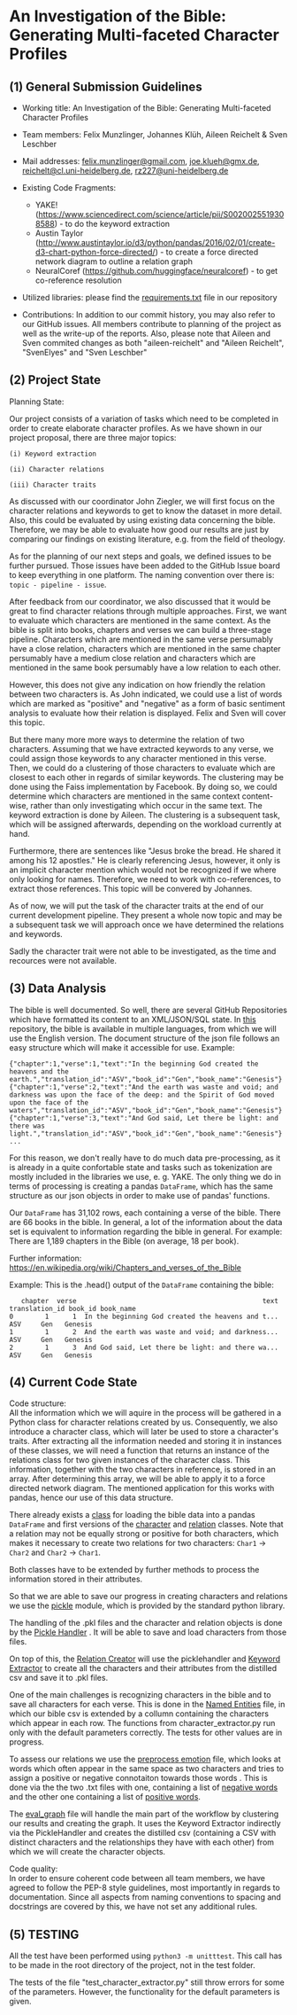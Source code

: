 


# An Investigation of the Bible: Generating Multi-faceted Character Profiles



## (1) General Submission Guidelines

* Working title: An Investigation of the Bible: Generating Multi-faceted Character Profiles

* Team members: Felix Munzlinger, Johannes Klüh, Aileen Reichelt & Sven Leschber

* Mail addresses: felix.munzlinger@gmail.com, joe.klueh@gmx.de, reichelt@cl.uni-heidelberg.de, rz227@uni-heidelberg.de

* Existing Code Fragments:
	* YAKE! (https://www.sciencedirect.com/science/article/pii/S0020025519308588) - to do the keyword extraction
	* Austin Taylor (http://www.austintaylor.io/d3/python/pandas/2016/02/01/create-d3-chart-python-force-directed/) - to create a force directed network diagram to outline a relation graph
	* NeuralCoref (https://github.com/huggingface/neuralcoref) - to get co-reference resolution

* Utilized libraries: please find the [requirements.txt](https://github.com/SvenElyes/Textanalytics/blob/main/requirements.txt) file in our repository

* Contributions: In addition to our commit history, you may also refer to our GitHub issues. All members contribute to planning of the project as well as the write-up of the reports. Also, please note that Aileen and Sven commited changes as both "aileen-reichelt" and "Aileen Reichelt", "SvenElyes" and "Sven Leschber"

## (2) Project State

Planning State: 

Our project consists of a variation of tasks which need to be completed in order to create elaborate character profiles. As we have shown in our project proposal, there are three major topics:

	(i) Keyword extraction
	
	(ii) Character relations
	
	(iii) Character traits
	
As discussed with our coordinator John Ziegler, we will first focus on the character relations and keywords to get to know the dataset in more detail. Also, this could be evaluated by using existing data concerning the bible. Therefore, we may be able to evaluate how good our results are just by comparing our findings on existing literature, e.g. from the field of theology.

As for the planning of our next steps and goals, we defined issues to be further pursued. Those issues have been added to the GitHub Issue board to keep everything in one platform. The naming convention over there is: `topic - pipeline - issue`.

After feedback from our coordinator, we also discussed that it would be great to find character relations through multiple approaches. First, we want to evaluate which characters are mentioned in the same context. As the bible is split into books, chapters and verses we can build a three-stage pipeline. Characters which are mentioned in the same verse persumably have a close relation, characters which are mentioned in the same chapter persumably have a medium close relation and characters which are mentioned in the same book persumably have a low relation to each other. 

However, this does not give any indication on how friendly the relation between two characters is. As John indicated, we could use a list of words which are marked as "positive" and "negative" as a form of basic sentiment analysis to evaluate how their relation is displayed. Felix and Sven will cover this topic. 

But there many more more ways to determine the relation of two characters. Assuming that we have extracted keywords to any verse, we could assign those keywords to any character mentioned in this verse. Then, we could do a clustering of those characters to evaluate which are closest to each other in regards of similar keywords. The clustering may be done using the Faiss implementation by Facebook. By doing so, we could determine which characters are mentioned in the same context content-wise, rather than only investigating which occur in the same text. The keyword extraction is done by Aileen. The clustering is a subsequent task, which will be assigned afterwards, depending on the workload currently at hand.

Furthermore, there are sentences like "Jesus broke the bread. He shared it among his 12 apostles." He is clearly referencing Jesus, however, it only is an implicit character mention which would not be recognized if we where only looking for names. Therefore, we need to work with co-references, to extract those references. This topic will be convered by Johannes. 

As of now, we will put the task of the character traits at the end of our current development pipeline. They present a whole now topic and may be a subsequent task we will approach once we have determined the relations and keywords. 

Sadly the character trait were not able to be investigated, as the time and recources were not available.

## (3) Data Analysis

The bible is well documented. So well, there are several GitHub Repositories which have formatted its content to an XML/JSON/SQL state. In [this](https://github.com/bibleapi/bibleapi-bibles-json) repository, the bible is available in multiple languages, from which we will use the English version. The document structure of the json file follows an easy structure which will make it accessible for use. Example: 

```shell
{"chapter":1,"verse":1,"text":"In the beginning God created the heavens and the earth.","translation_id":"ASV","book_id":"Gen","book_name":"Genesis"}
{"chapter":1,"verse":2,"text":"And the earth was waste and void; and darkness was upon the face of the deep: and the Spirit of God moved upon the face of the waters","translation_id":"ASV","book_id":"Gen","book_name":"Genesis"}
{"chapter":1,"verse":3,"text":"And God said, Let there be light: and there was light.","translation_id":"ASV","book_id":"Gen","book_name":"Genesis"}
...
```				
For this reason, we don't really have to do much data pre-processing, as it is already in a quite confortable state and tasks such as tokenization are mostly included in the libraries we use, e. g. YAKE. The only thing we do in terms of processing
is creating a pandas `DataFrame`, which has the same structure as our json objects in order to make use of pandas' functions.

Our `DataFrame` has 31,102 rows, each containing a verse of the bible. There are 66 books in the bible. In general, a lot of the information about the data set is equivalent to information regarding the bible in general. For example: There are  1,189 chapters in the Bible (on average, 18 per book).

Further information: https://en.wikipedia.org/wiki/Chapters_and_verses_of_the_Bible
 
Example:
This is the .head() output of the `DataFrame` containing the bible:
```shell
   chapter  verse                                               text translation_id book_id book_name
0        1      1  In the beginning God created the heavens and t...            ASV     Gen   Genesis
1        1      2  And the earth was waste and void; and darkness...            ASV     Gen   Genesis
2        1      3  And God said, Let there be light: and there wa...            ASV     Gen   Genesis
```
## (4) Current Code State


Code structure:  
All the information which we will aquire in the process will be gathered in a Python class for character relations created by us. Consequently, we also introduce a character class, which will later be used to store a character's traits. After extracting all the information needed and storing it in instances of these classes, we will need a function that returns an instance of the relations class for two given instances of the character class. This information, together with the two characters in reference, is stored in an array. After determining this array, we will be able to apply it to a force directed network diagram. The mentioned application for this works with pandas, hence our use of this data structure.

There already exists a [class](https://github.com/SvenElyes/Textanalytics/blob/main/src/dataloader.py) for loading the bible data into a pandas `DataFrame` and first versions of the [character](https://github.com/SvenElyes/Textanalytics/blob/main/src/data/character.py) and [relation](https://github.com/SvenElyes/Textanalytics/blob/main/src/data/relation.pyy) classes. Note that a relation may not be equally strong or positive for both characters, which makes it necessary to create two relations for two characters: `Char1` &rarr; `Char2` and `Char2` &rarr; `Char1`.

Both classes have to be extended by further methods to process the information stored in their attributes.

So that we are able to save our progress in creating characters and relations we use the [pickle](https://docs.python.org/3/library/pickle.htm) module, which is provided by the standard python library.

The handling of the .pkl files and the character and relation objects is done by the [Pickle Handler](https://github.com/SvenElyes/Textanalytics/blob/main/src/pickle_handler.py) . It will be able to save and load characters from those files.

On top of this, the [Relation Creator](https://github.com/SvenElyes/Textanalytics/blob/main/src/relation_creator.py) will use the picklehandler and [Keyword Extractor](https://github.com/SvenElyes/Textanalytics/blob/main/src/keyword_extractor.py ) to create all the characters and their attributes from the distilled csv and save it to .pkl files.

One of the main challenges is recognizing characters in the bible and to save all characters for each verse. This is done in the [Named Entities](https://github.com/SvenElyes/Textanalytics/blob/main/src/named_entities.py)
file, in which our bible csv is extended by a collumn containing the characters which appear in each row.
The functions from character_extractor.py run only with the default parameters correctly. The tests for other values are in progress.

To assess our relations we use the [preprocess emotion](https://github.com/SvenElyes/Textanalytics/blob/main/src/preprocess_emotion.py) file, which looks at  words which often appear in the same space as two characters and tries to assign a positive or negative connotaiton towards those words . This is done via the the two .txt files with one, containing a list of [negative words](https://github.com/SvenElyes/Textanalytics/blob/main/src/neg_bag_of_word.txt) and the other one containing a list of  [positive words](https://github.com/SvenElyes/Textanalytics/blob/main/src/pos_bag_of_word.txt).

The  [eval_graph](https://github.com/SvenElyes/Textanalytics/blob/main/src/eval_graph.py) file will handle the main part of the workflow by  clustering our results and creating the graph. It uses the Keyword Extractor indirectly via the PickleHandler and creates the distilled csv (containing a CSV with distinct characters and the relationships they have with each other)  from which we will create the character objects.


Code quality:  
In order to ensure coherent code between all team members, we have agreed to follow the PEP-8 style guidelines, most importantly in regards to documentation. Since all aspects from naming conventions to spacing and docstrings are covered by this, we have not set any additional rules.



## (5) TESTING
All the test have been performed using `python3 -m unitttest`. This call has to be made in the root directory of the project, not in the test folder.

The tests of the file "test_character_extractor.py" still throw errors for some of the parameters. However, the functionality for the default parameters is given.
